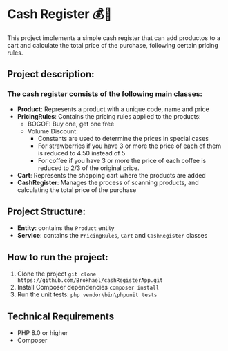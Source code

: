 # Cash Register 💰🛒
This project implements a simple cash register that can add productos to a cart and calculate the total price of the purchase, following certain pricing rules.
## Project description:
### The cash register consists of the following main classes:

- **Product**: Represents a product with a unique code, name and price
- **PricingRules**: Contains the pricing rules applied to the products:
  - BOGOF: Buy one, get one free
  - Volume Discount:
    - Constants are used to determine the prices in special cases
    - For strawberries if you have 3 or more the price of each of them is reduced to 4.50 instead of 5
    - For coffee if you have 3 or more the price of each coffee is reduced to 2/3 of the original price.
- **Cart**: Represents the shopping cart where the products are added
- **CashRegister**: Manages the process of scanning products, and calculating the total price of the purchase

## Project Structure:

- **Entity**: contains  the `Product` entity
- **Service**: contains the `PricingRules`, `Cart` and `CashRegister` classes

## How to run the project:
1. Clone the project ```git clone https://github.com/Brokhael/cashRegisterApp.git```
2. Install Composer dependencies ```composer install```
3. Run the unit tests: ```php vendor\bin\phpunit tests ```

## Technical Requirements
- PHP 8.0 or higher
- Composer